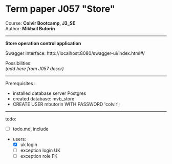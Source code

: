 # Term paper J057 "Store"

Course: **Colvir Bootcamp, J3_SE**  
Author: **Mikhail Butorin**

<hr>

**Store operation control application**

Swagger interface: http://localhost:8080/swagger-ui/index.html#/

Possibilities:  
_(add here from J057 descr)_

<hr>

Prerequisites :
- installed database server Postgres
- created database: mvb_store
- CREATE USER mbutorin WITH PASSWORD 'colvir';

<hr>

todo:
- [ ] todo.md, include
- users:
  - [x] uk login
  - [ ] exception login UK
  - [ ] exception role FK